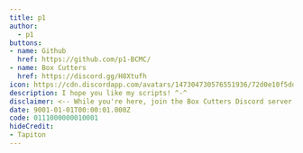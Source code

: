 ```yaml
---
title: p1
author:
  - p1
buttons:
- name: Github
  href: https://github.com/p1-BCMC/
- name: Box Cutters
  href: https://discord.gg/H8Xtufh
icon: https://cdn.discordapp.com/avatars/147304730576551936/72d0e10f5dd350af9f4b32067748d89e.png
description: I hope you like my scripts! ^-^
disclaimer: <-- While you're here, join the Box Cutters Discord server!
date: 9001-01-01T00:00:01.000Z
code: 0111000000010001
hideCredit:
- Tapiton
---
```

